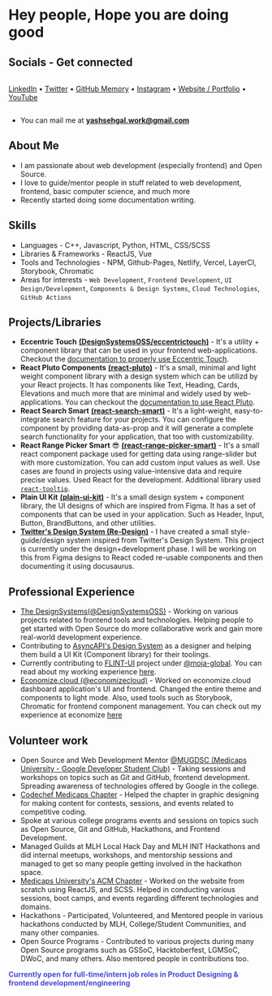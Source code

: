 # Hey people, Hope you are doing good

## Socials - Get connected

<div style="display: flex; align-items: center;">

  [LinkedIn](https://www.linkedin.com/in/sehgalyash/) &bullet;
  [Twitter](https://twitter.com/yashsehgaldev) &bullet;
  [GitHub Memory](https://githubmemory.com/@yashsehgal) &bullet;
  [Instagram](https://www.instagram.com/sehgalyash_/) &bullet;
  [Website / Portfolio](https://yashsehgal.notion.site/yashsehgal-e408313280ad4f9aa5f5cc4b4672540f) &bullet;
  [YouTube](https://www.youtube.com/channel/UC23yA3SBkV_ehY4H8VSuNVg)
</div>

- You can mail me at **yashsehgal.work@gmail.com**

## About Me

- I am passionate about web development (especially frontend) and Open Source.
- I love to guide/mentor people in stuff related to web development, frontend, basic computer science, and much more
- Recently started doing some documentation writing.

## Skills

- Languages - C++, Javascript, Python, HTML, CSS/SCSS
- Libraries & Frameworks - ReactJS, Vue
- Tools and Technologies - NPM, Github-Pages, Netlify, Vercel, LayerCI, Storybook, Chromatic
- Areas for interests - `Web Development`, `Frontend Development`, `UI Design/Development`, `Components & Design Systems`, `Cloud Technologies`, `GitHub Actions`

## Projects/Libraries
- **Eccentric Touch** [**(DesignSystemsOSS/eccentrictouch)**](https://www.github.com/DesignSystemsOSS/eccentrictouch) - It's a utility + component library that can be used in your frontend web-applications. Checkout the [documentation to properly use Eccentric Touch](https://eccentrictouch.thedesignsystems.com).
- **React Pluto Components** [**(react-pluto)**](https://www.github.com/yashsehgal/react-pluto) - It's a small, minimal and light weight component library with a design system which can be utilizd by your React projects. It has components like Text, Heading, Cards, Elevations and much more that are minimal and widely used by web-applications. You can checkout the [documentation to use React Pluto](https://react-pluto.yashsehgal.com/).
- **React Search Smart** [**(react-search-smart)**](https://www.github.com/yashsehgal/react-search-smart) - It's a light-weight, easy-to-integrate search feature for your projects. You can configure the component by providing data-as-prop and it will generate a complete search functionality for your application, that too with customizability.
- **React Range Picker Smart** 😎 [**(react-range-picker-smart)**](https://www.github.com/yashsehgal/react-range-picker-smart) - It's a small react component package used for getting data using range-slider but with more customization. You can add custom input values as well. Use cases are found in projects using value-intensive data and require precise values. Used React for the development. Additional library used [`react-tooltip`](https://www.npmjs.com/package/react-tooltip).
- **Plain UI Kit** [**(plain-ui-kit)**](https://www.github.com/yashsehgal/plain-ui-kit) - It's a small design system + component library, the UI designs of which are inspired from Figma. It has a set of components that can be used in your application. Such as Header, Input, Button, BrandButtons, and other utilities.
- [**Twitter's Design System (Re-Design)**](https://www.figma.com/file/jQPz0SxTB6OfuifQYRehet/Twitter-inspired-Design-System?node-id=0%3A1) - I have created a small style-guide/design system inspired from Twitter's Design System. This project is currently under the design+development phase. I will be working on this from Figma designs to React coded re-usable components and then documenting it using docusaurus.

## Professional Experience

- [The DesignSystems(@DesignSystemsOSS)](https://www.github.com/DesignSystemsOSS) - Working on various projects related to frontend tools and technologies. Helping people to get started with Open Source do more collaborative work and gain more real-world development experience.
- Contributing to [AsyncAPI's Design System](https://www.asyncapi.com/) as a designer and helping them build a UI Kit (Component library) for their toolings.
- Currently contributing to [FLINT-UI](https://github.com/moja-global/FLINT-UI) project under [@moja-global](https://github.com/moja-global). You can read about my working experience [here](experiences/moja-global-experience.md).
- [Economize.cloud (@economizecloud)](https://www.github.com/economizecloud) - Worked on economize.cloud dashboard application's UI and frontend. Changed the entire theme and components to light mode. Also, used tools such as Storybook, Chromatic for frontend component management. You can check out my experience at economize [here](experiences/economize-experience.md)

## Volunteer work
- Open Source and Web Development Mentor [@MUGDSC (Medicaps University - Google Developer Student Club)](https://gdsc.community.dev/medi-caps-university-indore/) - Taking sessions and workshops on topics such as Git and GitHub, frontend development. Spreading awareness of technologies offered by Google in the college.
- [Codechef Medicaps Chapter](https://www.instagram.com/codechef_medicaps_chapter/) - Helped the chapter in graphic designing for making content for contests, sessions, and events related to competitive coding.
- Spoke at various college programs events and sessions on topics such as Open Source, Git and GitHub, Hackathons, and Frontend Development.
- Managed Guilds at MLH Local Hack Day and MLH INIT Hackathons and did internal meetups, workshops, and mentorship sessions and managed to get so many people getting involved in the hackathon space.
- [Medicaps University's ACM Chapter](http://medicaps.hosting.acm.org/) - Worked on the website from scratch using ReactJS, and SCSS. Helped in conducting various sessions, boot camps, and events regarding different technologies and domains.
- Hackathons - Participated, Volunteered, and Mentored people in various hackathons conducted by MLH, College/Student Communities, and many other companies.
- Open Source Programs - Contributed to various projects during many Open Source programs such as GSSoC, Hacktoberfest, LGMSoC, DWoC, and many others. Also mentored people in contributions too.

<span style="color: #4a4ad3;">
  <b>Currently open for full-time/intern job roles in Product Designing & frontend development/engineering</b>
</span>
